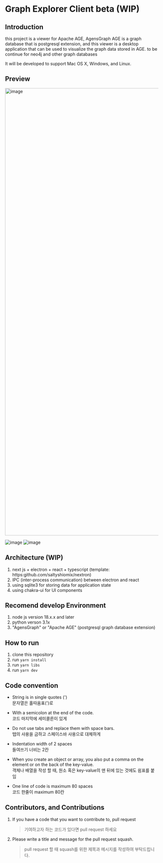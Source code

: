 # Graph Explorer Client beta (WIP)

## Introduction

this project is a viewer for Apache AGE, AgensGraph
AGE is a graph database that is postgresql extension, and this viewer is a desktop application that can be used to visualize the graph data stored in AGE.
to be continue for neo4j and other graph databases

It will be developed to support Mac OS X, Windows, and Linux.

## Preview
<img width="1468" alt="image" src="https://github.com/user-attachments/assets/858d743b-f8e0-40b5-82ac-ca0f0863d00b" />

![image](https://github.com/user-attachments/assets/eae18ad3-7102-4ab2-864f-c8f857381c05)
![image](https://github.com/user-attachments/assets/5e573a82-72a9-4df6-a069-35bcf4db258d)




## Architecture (WIP)

1. next js + electron + react + typescript (template: https:github.com/saltyshiomix/nextron)
2. IPC (inter-process communication) between electron and react
3. using sqlite3 for storing data for application state
4. using chakra-ui for UI components

## Recomend develop Environment
  
1. node js version 18.x.x and later
2. python verson 3.1x
3. "AgensGraph" or "Apache AGE" (postgresql graph database extension)

## How to run

1. clone this repository
2. run `yarn install`
3. run `yarn libs`
4. run `yarn dev`

## Code convention

- String is in single quotes (') <br/>
  문자열은 홀따옴표(')로

- With a semicolon at the end of the code. <br/>
  코드 마지막에 세미콜른이 있게

- Do not use tabs and replace them with space bars. <br/>
  탭의 사용을 금하고 스페이스바 사용으로 대체하게

- Indentation width of 2 spaces <br/>
  들여쓰기 너비는 2칸

- When you create an object or array, you also put a comma on the element or on the back of the key-value. </br>
  객체나 배열을 작성 할 때, 원소 혹은 key-value의 맨 뒤에 있는 것에도 쉼표를 붙임

- One line of code is maximum 80 spaces </br>
  코드 한줄이 maximum 80칸

## Contributors, and Contributions

1. If you have a code that you want to contribute to, pull request
   >  기여하고자 하는 코드가 있다면 pull request 하세요
3. Please write a title and message for the pull request squash.
   > pull request 할 때 squash를 위한 제목과 메시지를 작성하여 부탁드립니다.

